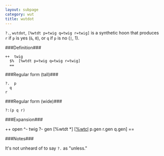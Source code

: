 ```yaml
---
layout: subpage
category: wut
title: wutdot
---
```


`?.`, `wutdot`, `[%wtdt p=twig q=twig r=twig]` is a synthetic hoon
that produces `r` if `p` is yes (`&`, `0`), or `q` if `p` is no
(`|`, 1).

###Definition###

    ++  twig  
      $%  [%wtdt p=twig q=twig r=twig]
      ==

###Regular form (tall)###

    ?.  p
      q
    r

###Regular form (wide)###

    ?:(p q r)

###Expansion###

<div class="codeblock">
  ++  open
    ^-  twig
    ?-  gen
      [%wtdt *]   [<a href="/bestiary/hoon/rune/wut/wtcl/">%wtcl</a> p.gen r.gen q.gen]
    ==
</div>

###Notes###

It's not unheard of to say `?.` as "unless."
